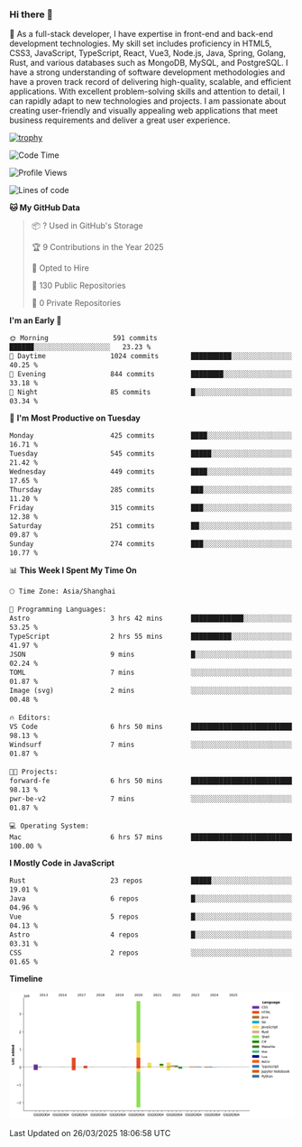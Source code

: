 ### Hi there 👋

🌱 As a full-stack developer, I have expertise in front-end and back-end development technologies. My skill set includes proficiency in HTML5, CSS3, JavaScript, TypeScript, React, Vue3, Node.js, Java, Spring, Golang, Rust, and various databases such as MongoDB, MySQL, and PostgreSQL. I have a strong understanding of software development methodologies and have a proven track record of delivering high-quality, scalable, and efficient applications. With excellent problem-solving skills and attention to detail, I can rapidly adapt to new technologies and projects. I am passionate about creating user-friendly and visually appealing web applications that meet business requirements and deliver a great user experience.

[![trophy](https://github-profile-trophy.vercel.app/?username=elton&rank=SECRET,SSS,SS,S,AAA,AA,A&theme=onedark&no-frame=true&margin-w=10)](https://github.com/ryo-ma/github-profile-trophy)

<!--START_SECTION:waka-->
![Code Time](http://img.shields.io/badge/Code%20Time-1%2C455%20hrs%202%20mins-blue)

![Profile Views](http://img.shields.io/badge/Profile%20Views-1-blue)

![Lines of code](https://img.shields.io/badge/From%20Hello%20World%20I%27ve%20Written-5.6%20million%20lines%20of%20code-blue)

**🐱 My GitHub Data** 

> 📦 ? Used in GitHub's Storage 
 > 
> 🏆 9 Contributions in the Year 2025
 > 
> 💼 Opted to Hire
 > 
> 📜 130 Public Repositories 
 > 
> 🔑 0 Private Repositories 
 > 
**I'm an Early 🐤** 

```text
🌞 Morning                591 commits         ██████░░░░░░░░░░░░░░░░░░░   23.23 % 
🌆 Daytime                1024 commits        ██████████░░░░░░░░░░░░░░░   40.25 % 
🌃 Evening                844 commits         ████████░░░░░░░░░░░░░░░░░   33.18 % 
🌙 Night                  85 commits          █░░░░░░░░░░░░░░░░░░░░░░░░   03.34 % 
```
📅 **I'm Most Productive on Tuesday** 

```text
Monday                   425 commits         ████░░░░░░░░░░░░░░░░░░░░░   16.71 % 
Tuesday                  545 commits         █████░░░░░░░░░░░░░░░░░░░░   21.42 % 
Wednesday                449 commits         ████░░░░░░░░░░░░░░░░░░░░░   17.65 % 
Thursday                 285 commits         ███░░░░░░░░░░░░░░░░░░░░░░   11.20 % 
Friday                   315 commits         ███░░░░░░░░░░░░░░░░░░░░░░   12.38 % 
Saturday                 251 commits         ██░░░░░░░░░░░░░░░░░░░░░░░   09.87 % 
Sunday                   274 commits         ███░░░░░░░░░░░░░░░░░░░░░░   10.77 % 
```


📊 **This Week I Spent My Time On** 

```text
🕑︎ Time Zone: Asia/Shanghai

💬 Programming Languages: 
Astro                    3 hrs 42 mins       █████████████░░░░░░░░░░░░   53.25 % 
TypeScript               2 hrs 55 mins       ██████████░░░░░░░░░░░░░░░   41.97 % 
JSON                     9 mins              █░░░░░░░░░░░░░░░░░░░░░░░░   02.24 % 
TOML                     7 mins              ░░░░░░░░░░░░░░░░░░░░░░░░░   01.87 % 
Image (svg)              2 mins              ░░░░░░░░░░░░░░░░░░░░░░░░░   00.48 % 

🔥 Editors: 
VS Code                  6 hrs 50 mins       █████████████████████████   98.13 % 
Windsurf                 7 mins              ░░░░░░░░░░░░░░░░░░░░░░░░░   01.87 % 

🐱‍💻 Projects: 
forward-fe               6 hrs 50 mins       █████████████████████████   98.13 % 
pwr-be-v2                7 mins              ░░░░░░░░░░░░░░░░░░░░░░░░░   01.87 % 

💻 Operating System: 
Mac                      6 hrs 57 mins       █████████████████████████   100.00 % 
```

**I Mostly Code in JavaScript** 

```text
Rust                     23 repos            █████░░░░░░░░░░░░░░░░░░░░   19.01 % 
Java                     6 repos             █░░░░░░░░░░░░░░░░░░░░░░░░   04.96 % 
Vue                      5 repos             █░░░░░░░░░░░░░░░░░░░░░░░░   04.13 % 
Astro                    4 repos             █░░░░░░░░░░░░░░░░░░░░░░░░   03.31 % 
CSS                      2 repos             ░░░░░░░░░░░░░░░░░░░░░░░░░   01.65 % 
```



**Timeline**

![Lines of Code chart](https://raw.githubusercontent.com/elton/elton/main/assets/bar_graph.png)


 Last Updated on 26/03/2025 18:06:58 UTC
<!--END_SECTION:waka-->

<!--
**elton/elton** is a ✨ _special_ ✨ repository because its `README.md` (this file) appears on your GitHub profile.

Here are some ideas to get you started:

- 🔭 I’m currently working on ...
- 🌱 I’m currently learning ...
- 👯 I’m looking to collaborate on ...
- 🤔 I’m looking for help with ...
- 💬 Ask me about ...
- 📫 How to reach me: ...
- 😄 Pronouns: ...
- ⚡ Fun fact: ...
-->
